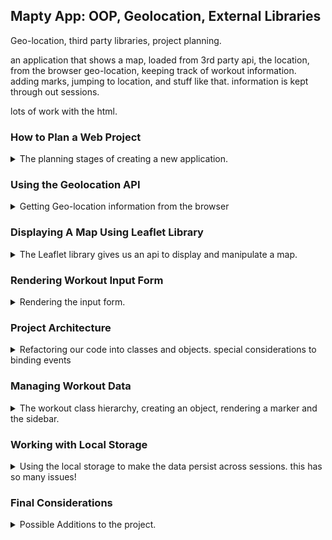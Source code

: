## Mapty App: OOP, Geolocation, External Libraries

<summary>
Geo-location, third party libraries, project planning.
</summary>

an application that shows a map, loaded from 3rd party api, the location, from the browser geo-location, keeping track of workout information.
adding marks, jumping to location, and stuff like that. information is kept through out sessions.

lots of work with the html.

### How to Plan a Web Project

<details>
<summary>
The planning stages of creating a new application.
</summary>

Before we write the first line of code, we should have a plan. what features we want, what architecture we wish to use, etc...

there are many ways to do this, depending on the company, the tools, the goal, etc..

we start with something called 'User Stories'. they tell us what features we want, which we will use to create a flowchart, which will help us decide on the architecture.

> 1. _User Stories_ - Description of the the application from the user's perspective. All user stories put together describe the entire application.
> 2. _Features_
> 3. _Flowchart_ - WHAT we will build
> 4. _Architecture_ - HOW we will build it

in big projects, this is what the software architect does, but even in small scale programs and modules, there is an equivalent step.

if we don't have a solid vision of architecture, we might end up with spaghetti code: messy, hard to follow and hard to maintain.

After the planning step, we can begin development, which is implementing the features and writing the code.

User Stories

> - Description of the the application from the user's perspective
> - Common format: "as a **[type of user]** i want **[an action]** so that **[a benefit]**"
>
> Answer the questions: who, what, why.
> examples:
>
> 1. As a **user**, I want to **log my running workouts with location, distance, time, pace and steps/minute** so I can **keep a log of all my running**.
> 2. As a **user**, I want to **log my cycling workouts with location, distance, time, speed and elevation gain** so I can **keep a log of all my cycling**.
> 3. As a **user**, I want to **see all my workouts in a glance**, so I can easily **keep track of my progress over time**.
> 4. As a **user**, I want to also **see all my workouts on a map**, so I can easily **check where I work out the most**.
> 5. As a **user**,I want to **see all my workout when I leave the app and come back later**, so that I can **keep using the app over time**.

different people come up with different user stories. in the real world we don't have a final project ready to compare with, we start with user stories and build up.

Features

features are created from the user stories

| User Stories                                                     | Features                                                                                                                                     |
| ---------------------------------------------------------------- | -------------------------------------------------------------------------------------------------------------------------------------------- |
| log running with location, distance, time, pace, steps/minute    | Map where user clicks to add a new workout. geo-location to display map at current location. form to input distant, time, pace, steps/minute |
| log cycling with location, distance, time, speed, elevation gain | form to input distance,time, speed, elevation gain.                                                                                          |
| see workouts at a glance                                         | Display all workouts in a list.                                                                                                              |
| see workout on a map                                             | Display all workout on the map.                                                                                                              |
| see all workout when leaving and coming back to the app          | Data should persist over time (local storage, database). read this data and display it when page loads                                       |

Flowchart

which features are we implementing, how the features interact with on another,how data flows from one feature to another. this helps us shape the features into concrete ideas.

we start with events, like the page loading or actions the user can take. the flowchart is an evolving document, it won't be perfect from the start.

![Mapty-flowchart](15-Mapty/starter/Mapty-flowchart.png)

> Revised Features
>
> 1. geo-location to display map at current location.
> 2. map where user clicks to add new workout.
> 3. form to input running: distance, time, pace,step/minute.
> 4. form to input cycling: distance, time, speed, elevation gain.
> 5. display workouts in a list.
> 6. display workouts on the map.
> 7. store workout data in the browser
> 8. on page load, read the saved data and display
> 9. move map to workout location on click.

the flowchart is still an abstraction level, it has nothing to do with the languages we use to create the app

Architecture

just like the flowchart, we don't need to have a perfect architecture from the start, it's subject to changes.

</details>

### Using the Geolocation API

<details>
<summary>
Getting Geo-location information from the browser
</summary>

we start implementing the features, the first one is the geo-location api. it's part of the API the browser gives us, like internationalizing, timers, locale, alerts, camera access, etc...

we get it from the navigator object. we pass two callbacks function, one for success, and one for error.
for old browsers, we might need to check if the navigator exists.

if we block the location request we can click the icon on the address bar to clear the block. a block remains even after reloading the page.

```js
if (navigator.geolocation) {
  navigator.geolocation.getCurrentPosition(
    function (position) {
      const { longitude, latitude } = position.coords;
      console.log(position, longitude, latitude);
    },
    function () {
      alert("could not get your position!");
    }
  );
}
```

we want to use the latitude and longitude to build a google maps url.

</details>

### Displaying A Map Using Leaflet Library

<details>
<summary>
The Leaflet library gives us an api to display and manipulate a map.
</summary>

the next Step is to display the map, we will ue a library called [Leaflet](https://leafletjs.com/). which is an open source library for open source interactive maps.

to use a 3rd party library, we need to include it, we can either download it or use a hoisted version. we need a css file and a JavaScript file.
in the future, we could use package managers like npm. but for now, we take the hoisted version. by grabbing the link and putting it inside the html header section, before our scripts and let's set it to 'defer'.

```html
<!DOCTYPE html>
<html lang="en">
  <head>
    <meta charset="UTF-8" />
    <meta name="viewport" content="width=device-width, initial-scale=1.0" />
    <meta http-equiv="X-UA-Compatible" content="ie=edge" />
    <link rel="shortcut icon" type="image/png" href="/icon.png" />

    <link
      href="https://fonts.googleapis.com/css2?family=Manrope:wght@400;600;700;800&display=swap"
      rel="stylesheet"
    />

    <link
      rel="stylesheet"
      href="https://unpkg.com/leaflet@1.7.1/dist/leaflet.css"
      integrity="sha512-xodZBNTC5n17Xt2atTPuE1HxjVMSvLVW9ocqUKLsCC5CXdbqCmblAshOMAS6/keqq/sMZMZ19scR4PsZChSR7A=="
      crossorigin=""
    />
    <script
      defer
      src="https://unpkg.com/leaflet@1.7.1/dist/leaflet.js"
      integrity="sha512-XQoYMqMTK8LvdxXYG3nZ448hOEQiglfqkJs1NOQV44cWnUrBc8PkAOcXy20w0vlaXaVUearIOBhiXZ5V3ynxwA=="
      crossorigin=""
    ></script>

    <link rel="stylesheet" href="style.css" />

    <script defer src="script.js"></script>
    <title>mapty // Map your workouts</title>
  </head>
  <body></body>
</html>
```

now that we have the library, we need to use it in our page. the library
gives this example.

```js
var map = L.map("map").setView([51.505, -0.09], 13);
L.tileLayer("https://{s}.tile.openstreetmap.org/{z}/{x}/{y}.png", {
  attribution:
    '&copy;<a href="https://www.openstreetmap.org/copyright">OpenStreetMap</a> contributors',
}).addTo(map);

L.marker([51.5, -0.09])
  .addTo(map)
  .bindPopup("A pretty CSS3 popup.<br /> Easily customizable.")
  .openPopup();
```

The L is the namespace for the leaflet library. it's a global variable.

The order of scripts in the html file determines which variables are available for other scripts.

- _.map(elementId)_ - method takes an id of an html object and returns a element representing our map.
- _.setView([coordinates array],zoomLevel)_ - makes us centered on a location with a zoom level. the higher the level the more zoomed in we are.
- _.tileLayer(url,optionsObject)_ - takes a tile url that provides the map theme.
- _.addTo(map variable)_
- _.marker(coordinates)_ - creates a marker element.
- _.bindPopup(options object or text)_ - creates the popup.
- _.openPopup()_ - makes the popup visible.

we use 'openStreetMap' for the tile layer, but we could also use google maps. we can also change the url to get a different theme of map.

#### Displaying a Map Marker

<details>
<summary>
Adding a marker on the leaflet map API.
</summary>

we want to display a marker on whenever we click on the map. we would bind an event handler to the map and get the position for the marker. we can't simply add event listener, to the map element, this time we need to use the map variable that leaflet gives us.
we inspect the variable in the console and see that it follows the convention of having some variables with an underscore, which means we shouldn't use them. there is a prototype chain that we can follow.

it has the _.on()_ method, which allows us to specify events.

```js
console.log(map); //lets look what's inside
map.on("click", function (mapEvent) {
  console.log(mapEvent); // what are map event?
  const { lat, lng } = mapEvent.latlng;
  const markerCoords = [lat, lng];
  L.marker(markerCoords).addTo(map).bindPopup("workout").openPopup();
});
```

if we do this, we can add markers, but when we click somewhere else, the marker closes. and also the marker is kind of bland.

we can pass an options element to the _.bindPopup()_ method.
the documentation of the [popup](https://leafletjs.com/reference-1.7.1.html#popup) element shows us what we can do with each function and what can be passed in.

a lot of the function have fluent interfaces and return the object that was called.

we already have css styles ready, and we can set the content of the popup with the _.setPopupContent()_

```js
const markerCoords = [lat, lng];
const popupOptions = {
  maxWidth: 250,
  minWidth: 100,
  autoClose: false,
  closeOnClick: false,
  className: "running-popup", //we will need to change this
};
L.marker(markerCoords)
  .addTo(map)
  .bindPopup(L.popup(popupOptions))
  .setPopupContent(text)
  .openPopup();
```

the next step is to create a form that sets the markers, instead of having them being created by the user clicking.

</details>

</details>

### Rendering Workout Input Form

<details>
<summary>
Rendering the input form.
</summary>
when the user clicks on the map, we should have a form that the user can interact with to set the workout.

the html

```html
<form class="form hidden">
  <div class="form__row">
    <label class="form__label">Type</label>
    <select class="form__input form__input--type">
      <option value="running">Running</option>
      <option value="cycling">Cycling</option>
    </select>
  </div>
  <div class="form__row">
    <label class="form__label">Distance</label>
    <input class="form__input form__input--distance" placeholder="km" />
  </div>
  <div class="form__row">
    <label class="form__label">Duration</label>
    <input class="form__input form__input--duration" placeholder="min" />
  </div>
  <div class="form__row">
    <label class="form__label">Cadence</label>
    <input class="form__input form__input--cadence" placeholder="step/min" />
  </div>
  <div class="form__row form__row--hidden">
    <label class="form__label">Elev Gain</label>
    <input class="form__input form__input--elevation" placeholder="meters" />
  </div>
  <button class="form__btn">OK</button>
</form>
```

it starts with the 'hidden' css class. we start by showing the form when the map is clicked. for better user experience, we can also focus the cursor to the form.

```js
form.classList.remove("hidden");
inputDistance.focus();
```

we'll add an event for submitting the form.even if there's no submit button, we can submit a form with the <kbd>enter</kbd> key.

we need to clear up the code, extract function, move stuff into outer scope, etc...
we put the mapEvent as a global variable, because we need it when the form is submitted. we prevent the default behavior of the form submission.

we want to change which form shows: cadence or elevation.
when we change the value of the selection, there is an event fired. we just need select the closet ".form\_\_row" element and toggle it.

```js
inputType.addEventListener("change", function (e) {
  inputCadence.closest(".form__row").classList.toggle("form__row--hidden");
  inputElevation.closest(".form__row").classList.toggle("form__row--hidden");
});
```

</details>

### Project Architecture

<details>
<summary>
Refactoring our code into classes and objects. special considerations to binding events
</summary>

we now consider the architecture of the project, there are some different approaches, but in this project, we will use OOP with classes as our focal idea.

> - "where and how to store the data?"
> - "what are our functionalities?"

what is our application about? where does the data comes from, what types of data?

The workout classes, base class and two child classes (running and cycling). we also have the other events, so we will put them on the general App object. we can use the separation to protect the data from changes.

![Class Architecture](15-Mapty/starter/Mapty-architecture-part-1.png)

we start by implementing the App object. don't forget the _'this'_ keyword. and we need to call the methods and constructor. we move all the stuff we want into the class as private fields.

when we pass a function callback, we need so manually bind the object with _.bind(this)_. otherwise, the function is called on the element that called the event.

we set the event handlers inside the constructor.

```js
  _getPosition() {
    if (navigator.geolocation) {
      navigator.geolocation.getCurrentPosition(
        this._loadMap.bind(this),
        function () {
          alert('could not get your position!');
        }
      );
    }
  }
```

</details>

### Managing Workout Data

<details>
<summary>
The workout class hierarchy, creating an object, rendering a marker and the sidebar. 
</summary>

continuing with our oop architecture, we want to create the classes for workouts. we start with the baseClass Workout, which has the common data. in larger projects, we would make the fields, private and provide getters.

the data that isn't set by the constructor cab be declared as a class field. in the real worlds, we would get Unique ID from a library or something, but for this example, we will take the digits from the dateTime Objects.

```js
class Workout {
  date = new Date();
  id = this.date.getTime();
```

we add methods to calculate speed and pace for each of the derived classes. we could probably also use a getter instead.

for the markers:

- [ ] we need to get data from the form.
- [ ] validate the data.
- [ ] create the appropriate workout object, and add it to the workout array.
- [ ] render the workout on the map and in the list
- [ ] hide the form and clear the fields.

the type is stored inside the html, as well as the other properties, which are string (so we need to convert them). there are two 'if' statements because that's how modern JavaScript might look.

```js
const type = inputType.value;
const distance = Number(inputDistance.value);
const duration = Number(inputDuration.value);
if (type === "running") {
  const cadence = Number(inputCadence.value);
}
if (type === "cycling") {
  const elevation = Number(inputElevation.value);
}
```

we check the validity (positive numbers), and if they're not, we return. and we can add an alert. (but i won't do this). we can use the _.every()_ array method together with a rest operator in a function to create a varArgs function.

```js
const validateNumbers = (...inputs) => {
  return inputs.every((inp) => Number(inp) && inp > 0);
};
```

we set the css class with the correct type.

#### Rendering Workout Data Sidebar

<details>
<summary>
Adding an html element to the sidebar.
</summary>

we want a list of the workouts on the sidebar, with a title, data, and some icons.

we make ourselves a new method that takes care of it, by adding an html object to the form to the unordered list.

the pre-built html classes look like this:

```html
<li class="workout workout--running" data-id="1234567890">
  <h2 class="workout__title">Running on April 14</h2>
  <div class="workout__details">
    <span class="workout__icon">🏃‍♂️</span>
    <span class="workout__value">5.2</span>
    <span class="workout__unit">km</span>
  </div>
  <div class="workout__details">
    <span class="workout__icon">⏱</span>
    <span class="workout__value">24</span>
    <span class="workout__unit">min</span>
  </div>
  <div class="workout__details">
    <span class="workout__icon">⚡️</span>
    <span class="workout__value">4.6</span>
    <span class="workout__unit">min/km</span>
  </div>
  <div class="workout__details">
    <span class="workout__icon">🦶🏼</span>
    <span class="workout__value">178</span>
    <span class="workout__unit">spm</span>
  </div>
</li>

<li class="workout workout--cycling" data-id="1234567891">
  <h2 class="workout__title">Cycling on April 5</h2>
  <div class="workout__details">
    <span class="workout__icon">🚴‍♀️</span>
    <span class="workout__value">27</span>
    <span class="workout__unit">km</span>
  </div>
  <div class="workout__details">
    <span class="workout__icon">⏱</span>
    <span class="workout__value">95</span>
    <span class="workout__unit">min</span>
  </div>
  <div class="workout__details">
    <span class="workout__icon">⚡️</span>
    <span class="workout__value">16</span>
    <span class="workout__unit">km/h</span>
  </div>
  <div class="workout__details">
    <span class="workout__icon">⛰</span>
    <span class="workout__value">223</span>
    <span class="workout__unit">m</span>
  </div>
</li>
```

html breakdown:

- the li tag has 'workout' general class and a _specific 'workout--${type}' class_.
- the _workout title_ is simply a different name.
- the four 'workout\_\_details' are not exactly identical.
  1. the icon is different for running and cycling.
  2. duration is the same.
  3. the pace/speed unit is different
  4. final row is either cadence or elevation.

we will need to create each element accordingly. string templates are our friends.

it will be better to create each div elements from a function.

we insert the new element as a sibling.

```js
const html = `<div> ...</div>`;
form.insertAdjacentHTML("afterend", html);
```

we also want to hide list when the form is showing. there is a transition that we want not to happen so we play with the style.

```js
form.style.display = "none";
form.classList.add("hidden");
setTimeout(() => (form.style.display = "grid"), 1000);
```

</details>

#### Move To Marker On Click

<details>
<summary>
finding the marker and moving to it.
</summary>

when we click on an element in the side bar, we want to jump to that position.

we should use a delegate event,attach the event handler to a parent handler and if an event happens, we will take the closest (reverse query selection to get get the parent) workout element.
if the user clicked on something else, we won't find a match!

we use the id and now we can match the element inside the workouts array.

```js
    containerWorkouts.addEventListener('click', this.moveToWorkout.bind(this));

  moveToWorkout(e) {
    const workout = e.target.closest('.workout');
        if (clickedWorkout) //guard
    {
      console.log(clickedWorkout);
      const id = Number(clickedWorkout.dataset.id);
      console.log(id);
      const selectedWorkout = this.#workouts.find(wk => wk.id === id);

      if (selectedWorkout) {
        console.log(selectedWorkout);
        this.#map.setView(selectedWorkout.coords, App.#mapZoomLevel, {
          animate: true,
          pan: {
            duration: 1,
          },
        });
    }
  }
```

we use a method from the leafLet library to move, this is the _.setView(coords,zoomLevel)_ method.m which can also take an object of options.

a final request is to count the clicks on each workout (not displaying it).

</details>

</details>

### Working with Local Storage

<details>
<summary>
Using the local storage to make the data persist across sessions. this has so many issues!
</summary>

[Local Storage](https://developer.mozilla.org/en-US/docs/Web/API/Window/localStorage)

storing the workout in the local storage.

localeStorage is an api the browser gives us. it's a key-value pairs storage (string,string).

we use JSON.Stringify() to convert objects into json. **but there is a problem!**

```js
localStorage.setItem("workouts", JSON.stringify(this.#workouts));
```

localStorage is blocking, so we shouldn't store large amount of data on it.
we can see the local storage in the development tools under the 'application' tab.

to reload the data, we take the string from the local storage and try to use it.

```js
const storedText = localStorage.getItem("workouts");
const storedWorkouts = JSON.parse(storedText);
if (storedWorkouts) {
  console.log(storedWorkouts);
  this.#workouts = storedWorkouts;
  this.#workouts.forEach((wk) => {
    console.log(wk);
    //neither of them work for me
    // this.#renderWorkoutList(wk);
    // this.#renderWorkoutMarker(wk);
  });
}
```

sadly, this doesn't work because we are trying to do things we stuff that don't exist yet, like the map object.

**json stringify doesn't parse objects into classes**. the object prototype chain is lost! the prototype is Object!

I had to play with

```js
if (wk.elevation) {
  Object.setPrototypeOf(wk, Cycling.prototype);
} else {
  Object.setPrototypeOf(wk, Running.prototype);
}
```

and even then the Date property was out! this was so stupid! why is this like this!

another thing we can do is remove the local storage.

```js
  reset() {
    localStorage.removeItem('workouts');
    location.reload();
  }
```

now we can update the project architecture.

![updated architecture](15-Mapty/starter/Mapty-architecture-final.png)

</details>

### Final Considerations

<details>
<summary>
Possible Additions to the project.
</summary>

things we can do on our own.

1. ability to remove/edit a workout.
2. sort the workout by some criteria.
3. rebuild the running and cycling objects. fix the problem with the click!
4. give out better error messages!
5. position the map so that it shows all the workouts (very hard, leaflet library documentation)
6. ability to draw lines and shapes (not just points).
7. get geocode location the coordinates to get the real location (description).
8. display the weather for the workout time and place.

</details>
